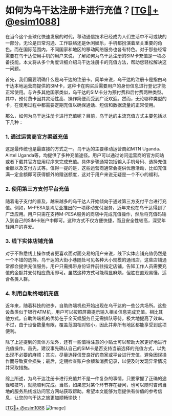 # 如何为乌干达注册卡进行充值？[[TG💪+ @esim1088](https://t.me/s/esim1088)]

在当今这个全球化快速发展的时代，移动通信技术已经成为人们生活中不可或缺的一部分。无论是日常沟通、工作联络还是休闲娱乐，手机都扮演着至关重要的角色。而在国际范围内，不同国家和地区的移动网络服务也各有特色。对于那些经常需要在乌干达使用手机的用户来说，了解如何为乌干达注册的SIM卡充值是一项必备技能。本文将从多个角度详细介绍乌干达注册卡的充值方法，帮助您轻松解决这一问题。

首先，我们需要明确什么是乌干达的注册卡。简单来说，乌干达的注册卡是指由乌干达本地运营商提供的SIM卡，这种卡在购买后需要用户的身份信息进行登记才能正常使用。与许多其他国家类似，乌干达的SIM卡分为预付费和后付费两种类型。其中，预付费卡因其灵活性高、操作简便而受到广泛欢迎。然而，无论哪种类型的卡，在使用过程中都需要定期充值以确保通话、短信和数据流量的正常使用。

那么，如何为乌干达注册卡进行充值呢？目前，乌干达的主流充值方式主要包括以下几种：

### 1. 通过运营商官方渠道充值

这是最传统也是最直接的方式之一。乌干达的主要移动运营商如MTN Uganda、Airtel Uganda等，均提供了多种充值途径。用户可以通过访问运营商的官方网站或者下载其官方应用程序来完成充值。具体步骤通常包括输入手机号码、选择充值金额以及支付方式等。值得一提的是，这些运营商通常会提供优惠活动，比如充值满一定金额即可获得额外的赠送额度，这对于用户来说无疑是一个不小的福利。

### 2. 使用第三方支付平台充值

随着电子支付的普及，越来越多的乌干达人开始倾向于通过第三方支付平台进行充值。例如，M-PESA是肯尼亚推出的一项移动支付服务，近年来也在乌干达得到了广泛应用。用户只需在支持M-PESA服务的商店中完成充值操作，然后将充值码输入到自己的SIM卡账户中即可。这种方式不仅方便快捷，而且安全性较高，深受年轻用户的喜爱。

### 3. 线下实体店铺充值

对于不熟悉线上操作或者更喜欢面对面交易的用户来说，线下实体店铺充值仍然是一个不错的选择。乌干达的大街小巷随处可见各种大小规模的通讯店，这些店铺通常都会提供充值服务。用户只需携带身份证件前往指定店铺，告知工作人员需要充值的金额并支付相应费用即可。虽然这种方式可能稍显麻烦，但胜在直观易懂，适合各类人群。

### 4. 利用自助终端机充值

近年来，随着科技的进步，自助终端机也开始出现在乌干达的一些公共场所。这些设备类似于银行ATM机，用户可以按照屏幕提示输入相关信息完成充值。相比其他方式，自助终端机的优势在于全天候服务且无需排队等待，极大地提高了效率。不过，由于设备数量有限，覆盖范围相对较小，因此并非所有地区都能享受到这项便利。

除了上述提到的具体方法外，还有一些值得注意的小贴士可以帮助大家更好地进行充值操作。首先，建议事先确认自己的SIM卡是否支持当前选择的充值方式，以免出现不必要的麻烦；其次，尽量选择信誉良好的商家或平台进行充值，避免因误操作而导致资金损失；最后，定期检查账户余额和消费记录，以便及时发现异常情况并采取措施。

综上所述，为乌干达注册卡进行充值并不是一件复杂的事情，只要掌握了正确的途径和技巧，就能顺利完成。当然，如果您对某个环节存在疑问，也可以随时咨询当地的服务热线或访问官方网站获取帮助。希望本文能够为您提供有价值的参考信息，让您的乌干达之旅更加顺畅愉快！

[[TG💪+ @esim1088](https://t.me/s/esim1088) ![Image](https://i.postimg.cc/4NQfJmqS/Snipaste-2025-05-13-00-14-12.png)]